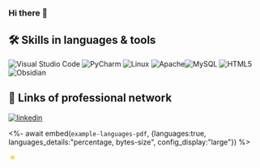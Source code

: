### Hi there 👋

<!--
**paul-tchakerian/paul-tchakerian** is a ✨ _special_ ✨ repository because its `README.md` (this file) appears on your GitHub profile.

Here are some ideas to get you started:

- 🔭 I’m currently working on ...
- 🌱 I’m currently learning ...
- 👯 I’m looking to collaborate on ...
- 🤔 I’m looking for help with ...
- 💬 Ask me about ...
- 📫 How to reach me: ...
- 😄 Pronouns: ...
- ⚡ Fun fact: ...
-->

## 🛠 Skills in languages & tools

![Visual Studio Code](https://img.shields.io/badge/Visual%20Studio%20Code-0078d7.svg?style=for-the-badge&logo=visual-studio-code&logoColor=white) ![PyCharm](https://img.shields.io/badge/pycharm-143?style=for-thebadge&logo=pycharm&logoColor=black&color=black&labelColor=green)
![Linux](https://img.shields.io/badge/Linux-FCC624?style=for-the-badge&logo=linux&logoColor=black) ![Apache](https://img.shields.io/badge/apache-%23D42029.svg?style=for-the-badge&logo=apache&logoColor=white)![MySQL](https://img.shields.io/badge/mysql-%2300f.svg?style=for-the-badge&logo=mysql&logoColor=white) ![HTML5](https://img.shields.io/badge/html5-%23E34F26.svg?style=for-the-badge&logo=html5&logoColor=white)           ![Obsidian](https://img.shields.io/badge/Obsidian-%23483699.svg?style=for-the-badge&logo=obsidian&logoColor=white)


## 🔗 Links of professional network


[![linkedin](https://img.shields.io/badge/linkedin-0A66C2?style=for-the-badge&logo=linkedin&logoColor=white)](https://www.linkedin.com/in/paul-tchakerian-9b402226a/) 

<%- await embed(`example-languages-pdf`, {languages:true, languages_details:"percentage, bytes-size", config_display:"large"}) %>

<svg xmlns="http://www.w3.org/2000/svg" viewBox="0 0 16 16" width="16" height="16">
                                    <path fill="#f1e05a" fill-rule="evenodd" d="M8 4a4 4 0 100 8 4 4 0 000-8z"/>
                                </svg>
